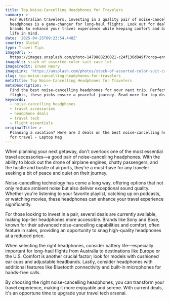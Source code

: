 ```yaml
---
title: Top Noise-Cancelling Headphones for Travelers
summary: >-
  For Australian travelers, investing in a quality pair of noise-cancelling
  headphones is a game-changer for long-haul flights. Look out for deals on top
  brands to enhance your travel experience while keeping comfort and battery
  life in mind.
date: '2025-04-25T09:23:54.448Z'
country: Global
type: Travel Tips
imageUrl: >-
  https://images.unsplash.com/photo-1479888230021-c24f136d849f?crop=entropy&cs=tinysrgb&fit=max&fm=jpg&ixid=M3w3Mzk5OTB8MHwxfHNlYXJjaHwyNHx8R2xvYmFsJTIwVHJhdmVsJTIwVGlwcyUyMHRyYXZlbCUyMHBob3RvJTIwbGFuZHNjYXBlJTIwZGVzdGluYXRpb258ZW58MXwwfHx8MTc0NTU3MzAzNHww&ixlib=rb-4.0.3&q=80&w=1080
imageAlt: stack of assorted-color suit case lot
imageCredit: Erwan Hesry
imageLink: 'https://unsplash.com/photos/stack-of-assorted-color-suit-case-lot-Q34YB7yjAxA'
slug: top-noise-cancelling-headphones-for-travelers
metaTitle: Top Noise-Cancelling Headphones for Travelers
metaDescription: >-
  Find the best noise-cancelling headphones for your next trip. Perfect for long
  flights, these picks ensure a peaceful journey. Read more for top deals.
keywords:
  - noise-cancelling headphones
  - travel accessories
  - headphone deals
  - travel tech
  - flight essentials
originalTitle: >-
  Planning a vacation? Here are 3 deals on the best noise-cancelling headphones
  for travel - Laptop Mag
---
```

When planning your next getaway, don't overlook one of the most essential travel accessories—a good pair of noise-cancelling headphones. With the ability to block out the drone of airplane engines, chatty passengers, and the hustle and bustle of airports, they're a must-have for any traveler seeking a bit of peace and quiet on their journey. 

Noise-cancelling technology has come a long way, offering options that not only reduce ambient noise but also deliver exceptional sound quality. Whether you're listening to your favorite playlist, catching up on podcasts, or watching movies, these headphones can enhance your travel experience significantly.

For those looking to invest in a pair, several deals are currently available, making top-tier headphones more accessible. Brands like Sony and Bose, known for their advanced noise-cancelling capabilities and comfort, often feature in sales, providing an opportunity to snag high-quality headphones at a reduced price.

When selecting the right headphones, consider battery life—especially important for long-haul flights from Australia to destinations like Europe or the U.S. Comfort is another crucial factor; look for models with cushioned ear cups and adjustable headbands. Lastly, consider headphones with additional features like Bluetooth connectivity and built-in microphones for hands-free calls.

By choosing the right noise-cancelling headphones, you can transform your travel experience, making it more enjoyable and serene. With current deals, it's an opportune time to upgrade your travel tech arsenal.

